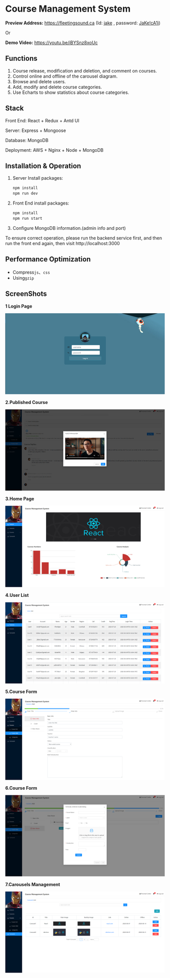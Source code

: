 # Course Management System
**Preview Address:** https://fleetingsound.ca (Id: <u>jake</u> , password: <u>JaKe!cA1i</u>)

Or

**Demo Video:** https://youtu.be/iBYSnz8xoUc

## Functions

1. Course release, modification and deletion, and comment on courses.
2. Control online and offline of the carousel diagram.
3. Browse and delete users.
4. Add, modify and delete course categories.
5. Use Echarts to show statistics about course categories.

## Stack

Front End:   React + Redux + Antd UI

Server:   Express + Mongoose

Database:   MongoDB

Deployment:  AWS + Nginx + Node + MongoDB 



## Installation & Operation

1. Server Install packages:

   ```js
   npm install 
   npm run dev
   ```

2. Front End  install packages:

   ```js
   npm install
   npm run start
   ```

3. Configure MongoDB information.(admin info and port)

To ensure correct operation, please run the backend service first, and then run the front end again, then visit http://localhost:3000



## Performance Optimization

- Compress`js`、`css`
- Using`gzip` 



## ScreenShots

**1 Login Page**

![Snipaste_2020-08-13_18-11-17](README.assets/Snipaste_2020-08-13_18-11-17.png)

**2.Published Course**

![123456789](README.assets/123456789.png)

**3.Home Page**

![1](README.assets/1.png)



**4.User List** 

![2](README.assets/2.png)

**5.Course Form**

![3](README.assets/3.png)

**6.Course Form**

![5](README.assets/5.png)



**7.Carousels Management**

![6](README.assets/6.png)

